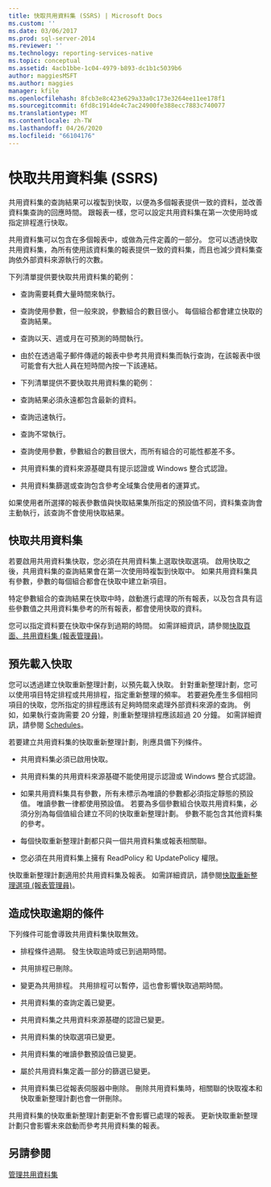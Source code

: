 ```yaml
---
title: 快取共用資料集 (SSRS) | Microsoft Docs
ms.custom: ''
ms.date: 03/06/2017
ms.prod: sql-server-2014
ms.reviewer: ''
ms.technology: reporting-services-native
ms.topic: conceptual
ms.assetid: 4acb1bbe-1c04-4979-b893-dc1b1c5039b6
author: maggiesMSFT
ms.author: maggies
manager: kfile
ms.openlocfilehash: 8fcb3e8c423e629a33a0c173e3264ee11ee178f1
ms.sourcegitcommit: 6fd8c1914de4c7ac24900fe388ecc7883c740077
ms.translationtype: MT
ms.contentlocale: zh-TW
ms.lasthandoff: 04/26/2020
ms.locfileid: "66104176"
---
```

# <a name="cache-shared-datasets-ssrs"></a>快取共用資料集 (SSRS)
  共用資料集的查詢結果可以複製到快取，以便為多個報表提供一致的資料，並改善資料集查詢的回應時間。 跟報表一樣，您可以設定共用資料集在第一次使用時或指定排程進行快取。  
  
 共用資料集可以包含在多個報表中，或做為元件定義的一部分。 您可以透過快取共用資料集，為所有使用該資料集的報表提供一致的資料集，而且也減少資料集查詢依外部資料來源執行的次數。  
  
 下列清單提供要快取共用資料集的範例：  
  
-   查詢需要耗費大量時間來執行。  
  
-   查詢使用參數，但一般來說，參數組合的數目很小。 每個組合都會建立快取的查詢結果。  
  
-   查詢以天、週或月在可預測的時間執行。  
  
-   由於在透過電子郵件傳遞的報表中參考共用資料集而執行查詢，在該報表中很可能會有大批人員在短時間內按一下該連結。  
  
-   下列清單提供不要快取共用資料集的範例：  
  
-   查詢結果必須永遠都包含最新的資料。  
  
-   查詢迅速執行。  
  
-   查詢不常執行。  
  
-   查詢使用參數，參數組合的數目很大，而所有組合的可能性都差不多。  
  
-   共用資料集的資料來源基礎具有提示認證或 Windows 整合式認證。  
  
-   共用資料集篩選或查詢包含參考全域集合使用者的運算式。  
  
 如果使用者所選擇的報表參數值與快取結果集所指定的預設值不同，資料集查詢會主動執行，該查詢不會使用快取結果。  
  
## <a name="caching-shared-datasets"></a>快取共用資料集  
 若要啟用共用資料集快取，您必須在共用資料集上選取快取選項。 啟用快取之後，共用資料集的查詢結果會在第一次使用時複製到快取中。 如果共用資料集具有參數，參數的每個組合都會在快取中建立新項目。  
  
 特定參數組合的查詢結果在快取中時，啟動進行處理的所有報表，以及包含具有這些參數值之共用資料集參考的所有報表，都會使用快取的資料。  
  
 您可以指定資料要在快取中保存到過期的時間。 如需詳細資訊，請參閱[快取頁面、共用資料集 &#40;報表管理員&#41;](../caching-page-shared-datasets-report-manager.md)。  
  
## <a name="preloading-the-cache"></a>預先載入快取  
 您可以透過建立快取重新整理計劃，以預先載入快取。 針對重新整理計劃，您可以使用項目特定排程或共用排程，指定重新整理的頻率。 若要避免產生多個相同項目的快取，您所指定的排程應該有足夠時間來處理外部資料來源的查詢。 例如，如果執行查詢需要 20 分鐘，則重新整理排程應該超過 20 分鐘。 如需詳細資訊，請參閱 [Schedules](../subscriptions/schedules.md)。  
  
 若要建立共用資料集的快取重新整理計劃，則應具備下列條件。  
  
-   共用資料集必須已啟用快取。  
  
-   共用資料集的共用資料來源基礎不能使用提示認證或 Windows 整合式認證。  
  
-   如果共用資料集具有參數，所有未標示為唯讀的參數都必須指定靜態的預設值。 唯讀參數一律都使用預設值。 若要為多個參數組合快取共用資料集，必須分別為每個值組合建立不同的快取重新整理計劃。 參數不能包含其他資料集的參考。  
  
-   每個快取重新整理計劃都只與一個共用資料集或報表相關聯。  
  
-   您必須在共用資料集上擁有 ReadPolicy 和 UpdatePolicy 權限。  
  
 快取重新整理計劃適用於共用資料集及報表。 如需詳細資訊，請參閱[快取重新整理選項 &#40;報表管理員&#41;](../cache-refresh-options-report-manager.md)。  
  
## <a name="conditions-that-cause-cache-expiration"></a>造成快取逾期的條件  
 下列條件可能會導致共用資料集快取無效。  
  
-   排程條件過期。 發生快取逾時或已到過期時間。  
  
-   共用排程已刪除。  
  
-   變更為共用排程。 共用排程可以暫停，這也會影響快取過期時間。  
  
-   共用資料集的查詢定義已變更。  
  
-   共用資料集之共用資料來源基礎的認證已變更。  
  
-   共用資料集的快取選項已變更。  
  
-   共用資料集的唯讀參數預設值已變更。  
  
-   屬於共用資料集定義一部分的篩選已變更。  
  
-   共用資料集已從報表伺服器中刪除。 刪除共用資料集時，相關聯的快取複本和快取重新整理計劃也會一併刪除。  
  
 共用資料集的快取重新整理計劃更新不會影響已處理的報表。 更新快取重新整理計劃只會影響未來啟動而參考共用資料集的報表。  
  
## <a name="see-also"></a>另請參閱  
 [管理共用資料集](../report-data/manage-shared-datasets.md)  
  
  
